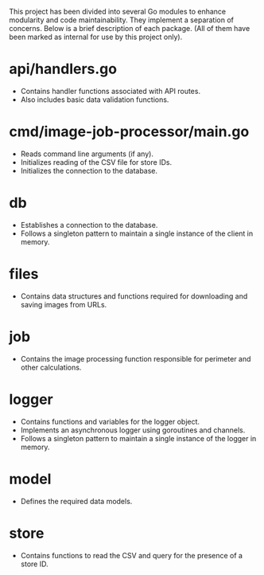 This project has been divided into several Go modules to enhance modularity and code maintainability. They implement a separation of concerns. Below is a brief description of each package. (All of them have been marked as internal for use by this project only).

# api/handlers.go
- Contains handler functions associated with API routes.
- Also includes basic data validation functions.

# cmd/image-job-processor/main.go
- Reads command line arguments (if any).
- Initializes reading of the CSV file for store IDs.
- Initializes the connection to the database.

# db
- Establishes a connection to the database.
- Follows a singleton pattern to maintain a single instance of the client in memory.

# files
- Contains data structures and functions required for downloading and saving images from URLs.

# job
- Contains the image processing function responsible for perimeter and other calculations.

# logger
- Contains functions and variables for the logger object.
- Implements an asynchronous logger using goroutines and channels.
- Follows a singleton pattern to maintain a single instance of the logger in memory.

# model
- Defines the required data models.

# store
- Contains functions to read the CSV and query for the presence of a store ID.